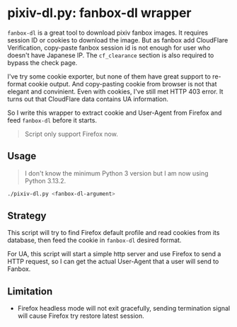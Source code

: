 # pixiv-dl.py: fanbox-dl wrapper

`fanbox-dl` is a great tool to download pixiv fanbox images.
It requires session ID or cookies to download the image.
But as fanbox add CloudFlare Verification, copy-paste fanbox session id is not enough
for user who doesn't have Japanese IP. The `cf_clearance` section is also required to bypass the check page.

I've try some cookie exporter, but none of them have great support to re-format cookie output.
And copy-pasting cookie from browser is not that elegant and convinient.
Even with cookies, I've still met HTTP 403 error. It turns out that CloudFlare data contains UA information.

So I write this wrapper to extract cookie and User-Agent from Firefox and feed `fanbox-dl` before it starts.

> Script only support Firefox now.

## Usage

> I don't know the minimum Python 3 version but I am now using Python 3.13.2.

```bash
./pixiv-dl.py <fanbox-dl-argument>
```

## Strategy

This script will try to find Firefox default profile and read cookies from its database,
then feed the cookie in `fanbox-dl` desired format.

For UA, this script will start a simple http server and use Firefox to send a HTTP request,
so I can get the actual User-Agent that a user will send to Fanbox.

## Limitation

- Firefox headless mode will not exit gracefully, sending termination signal
will cause Firefox try restore latest session.
